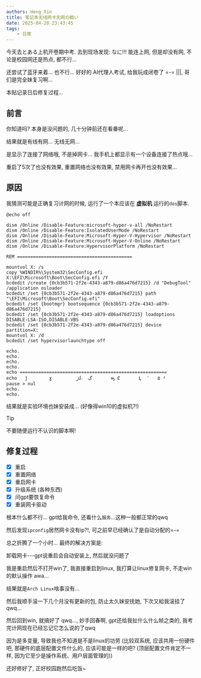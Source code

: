 ```yaml
---
authors: Heng_Xin
title: 笔记本无线网卡无网の戦い
date: 2025-04-28 23:43:45
tags:
    - 日常
---
```


今天去とある上机开卷期中考. 去到现场发现: なに!!! 能连上网, 但是却没有网, 不论是校园网还是热点, 都不行...

还尝试了蓝牙来着... 也不行... 好好的 AI代理人考试, 给我玩成闭卷了 =-= |||, 哥们是完全妹复习啊...

本贴记录日后修复过程...

<!-- truncate -->

## 前言

你知道吗? 本身是没问题的, 几十分钟前还在看番呢...

结果就是有线有网... 无线无网...

是显示了连接了网络哦, 不是掉网卡... 我手机上都显示有一个设备连接了热点哦...

重启了5次了也没有效果, 重置网络也没有效果, 禁用网卡再开也没有效果...

## 原因

我猜测可能是正确复习计网的时候, 运行了一个本应该在 **虚拟机** 运行的`dos`脚本.

```shell
@echo off

dism /Online /Disable-Feature:microsoft-hyper-v-all /NoRestart
dism /Online /Disable-Feature:IsolatedUserMode /NoRestart
dism /Online /Disable-Feature:Microsoft-Hyper-V-Hypervisor /NoRestart
dism /Online /Disable-Feature:Microsoft-Hyper-V-Online /NoRestart
dism /Online /Disable-Feature:HypervisorPlatform /NoRestart

REM ===========================================

mountvol X: /s
copy %WINDIR%\System32\SecConfig.efi X:\EFI\Microsoft\Boot\SecConfig.efi /Y
bcdedit /create {0cb3b571-2f2e-4343-a879-d86a476d7215} /d "DebugTool" /application osloader
bcdedit /set {0cb3b571-2f2e-4343-a879-d86a476d7215} path "\EFI\Microsoft\Boot\SecConfig.efi"
bcdedit /set {bootmgr} bootsequence {0cb3b571-2f2e-4343-a879-d86a476d7215}
bcdedit /set {0cb3b571-2f2e-4343-a879-d86a476d7215} loadoptions DISABLE-LSA-ISO,DISABLE-VBS
bcdedit /set {0cb3b571-2f2e-4343-a879-d86a476d7215} device partition=X:
mountvol X: /d
bcdedit /set hypervisorlaunchtype off

echo.
echo.
echo.
echo.
echo =======================================================
echo   ǰ        ɣ         رմ˴  ڲ       ԣ Ȼ       Ļ  ʾ   ʣ ²     
pause > nul
echo.
echo.
```

结果就是实验环境也妹安装成... (好像得win10的虚拟机?!)

> [!TIP]
> 不要随便运行不认识的脚本啊!

## 修复过程

- [x] 重启
- [x] 重置网络
- [x] 重启网卡
- [x] 升级系统 (各种东西)
- [x] 问gpt要恢复命令
- [x] 重装网卡驱动

根本什么都不行... gpt给我命令, 还看什么`服务`...这种一般都正常的qwq

然后发现`ipconfig`居然网卡没有ip?!, 可之前早已经确认了是自动分配的=-=

总之折腾了一个小时... 最终的解决方案是:

卸载网卡---gpt说重启会自动安装上, 然后就没问题了

我是重启然后不打开win了, 我直接重启到linux, 我打算让linux修复网卡, 不走win的默认操作 awa...

结果就是`Arch Linux`啥事没有...

然后我顺手滚一下几个月没有更新的包, 防止太久妹安抚她, 下次又給我滚挂了qwq...

然后回到win, 就搞好了 qwq..., 妙手回春啊, gpt还给我扯什么什么帧之类的, 我考完计网现在已经忘记它怎么说的了qwq

因为是多变量, 导致我也不知道是不是linux的功劳 (比较双系统, 应该共用一份硬件吧, 那硬件的底层配置文件什么的, 应该可能是一样的吧? (顶层配置文件肯定不一样, 因为它至少是操作系统、用户层面管理的))

还好修好了, 正好校园跑然后吃饭~